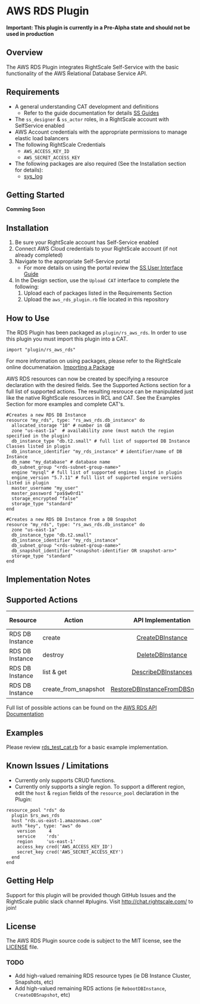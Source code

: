# AWS RDS Plugin

**Important: This plugin is currently in a Pre-Alpha state and should not be used in production**

## Overview
The AWS RDS Plugin integrates RightScale Self-Service with the basic functionality of the AWS Relational Database Service API. 

## Requirements
- A general understanding CAT development and definitions
  - Refer to the guide documentation for details [SS Guides](http://docs.rightscale.com/ss/guides/)
- The `ss_designer` & `ss_actor` roles, in a RightScale account with SelfService enabled
- AWS Account credentials with the appropriate permissions to manage elastic load balancers
- The following RightScale Credentials
  - `AWS_ACCESS_KEY_ID`
  - `AWS_SECRET_ACCESS_KEY`
- The following packages are also required (See the Installation section for details):
  - [sys_log](sys_log.rb)

## Getting Started
**Comming Soon**

## Installation
1. Be sure your RightScale account has Self-Service enabled
1. Connect AWS Cloud credentials to your RightScale account (if not already completed)
1. Navigate to the appropriate Self-Service portal
   - For more details on using the portal review the [SS User Interface Guide](http://docs.rightscale.com/ss/guides/ss_user_interface_guide.html)
1. In the Design section, use the `Upload CAT` interface to complete the following:
   1. Upload each of packages listed in the Requirements Section
   1. Upload the `aws_rds_plugin.rb` file located in this repository
 
## How to Use
The RDS Plugin has been packaged as `plugin/rs_aws_rds`. In order to use this plugin you must import this plugin into a CAT.
```
import "plugin/rs_aws_rds"
```
For more information on using packages, please refer to the RightScale online documenataion. [Importing a Package](http://docs.rightscale.com/ss/guides/ss_packaging_cats.html#importing-a-package)

AWS RDS resources can now be created by specifying a resource declaration with the desired fields. See the Supported Actions section for a full list of supported actions.
The resulting resrouce can be manipulated just like the native RightScale resources in RCL and CAT. See the Examples Section for more examples and complete CAT's.
```
#Creates a new RDS DB Instance
resource "my_rds", type: "rs_aws_rds.db_instance" do
  allocated_storage "10" # number in GB
  zone "us-east-1a"  # availability zone (must match the region specified in the plugin)
  db_instance_type "db.t2.small" # full list of supported DB Instance Classes listed in plugin
  db_instance_identifier "my_rds_instance" # identifier/name of DB Instance
  db_name "my_database" # database name
  db_subnet_group "<rds-subnet-group-name>"
  engine "mysql" # full list of supported engines listed in plugin
  engine_version "5.7.11" # full list of supported engine versions listed in plugin
  master_username "my_user"
  master_password "pa$$w0rd1"
  storage_encrypted "false"
  storage_type "standard"
end

#Creates a new RDS DB Instance from a DB Snapshot
resource "my_rds", type: "rs_aws_rds.db_instance" do
  zone "us-east-1a"
  db_instance_type "db.t2.small"
  db_instance_identifier "my_rds_instance"
  db_subnet_group "<rds-subnet-group-name>"
  db_snapshot_identifier "<snapshot-identifier OR snapshot-arn>"
  storage_type "standard"
end

```

## Implementation Notes


## Supported Actions

| Resource | Action | API Implementation | Support Level |
|----------|--------------|:----:|:-------------:|
| RDS DB Instance | create | [CreateDBInstance](http://docs.aws.amazon.com/AmazonRDS/latest/APIReference/API_CreateDBInstance.html) | Supported |
| RDS DB Instance | destroy | [DeleteDBInstance](http://docs.aws.amazon.com/AmazonRDS/latest/APIReference/API_DeleteDBInstance.html) | Supported |
| RDS DB Instance | list & get | [DescribeDBInstances](http://docs.aws.amazon.com/AmazonRDS/latest/APIReference/API_DescribeDBInstances.html) | Supported |
| RDS DB Instance | create_from_snapshot | [RestoreDBInstanceFromDBSnapshot](http://docs.aws.amazon.com/AmazonRDS/latest/APIReference/API_RestoreDBInstanceFromDBSnapshot.html) | Supported |

Full list of possible actions can be found on the [AWS RDS API Documentation](http://docs.aws.amazon.com/AmazonRDS/latest/APIReference/API_Operations.html)
## Examples
Please review [rds_test_cat.rb](./rds_test_cat.rb) for a basic example implementation.
	
## Known Issues / Limitations
- Currently only supports CRUD functions.
- Currently only supports a single region.  To support a different region, edit the `host` & `region` fields of the `resource_pool` declaration in the Plugin:
```
resource_pool "rds" do
  plugin $rs_aws_rds
  host "rds.us-east-1.amazonaws.com"
  auth "key", type: "aws" do
    version     4
    service    'rds'
    region     'us-east-1'
    access_key cred('AWS_ACCESS_KEY_ID')
    secret_key cred('AWS_SECRET_ACCESS_KEY')
  end
end
```

## Getting Help
Support for this plugin will be provided though GitHub Issues and the RightScale public slack channel #plugins.
Visit http://chat.rightscale.com/ to join!

## License
The AWS RDS Plugin source code is subject to the MIT license, see the [LICENSE](../LICENSE) file.

### TODO
- Add high-valued remaining RDS resource types (ie DB Instance Cluster, Snapshots, etc)
- Add high-valued remaining RDS actions (ie `RebootDBInstance`, `CreateDBSnapshot`, etc)


